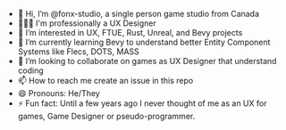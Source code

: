 - 👋 Hi, I’m @fonx-studio, a single person game studio from Canada
- 🧑🏻‍💻 I'm professionally a UX Designer
- 👀 I’m interested in UX, FTUE, Rust, Unreal, and Bevy projects
- 🌱 I’m currently learning Bevy to understand better Entity Component Systems like Flecs, DOTS, MASS
- 💞️ I’m looking to collaborate on games as UX Designer that understand coding
- 📫 How to reach me create an issue in this repo
- 😄 Pronouns: He/They
- ⚡ Fun fact: Until a few years ago I never thought of me as an UX for games, Game Designer or pseudo-programmer.

<!---
fonx-studio/fonx-studio is a ✨ special ✨ repository because its `README.md` (this file) appears on your GitHub profile.
You can click the Preview link to take a look at your changes.
--->
